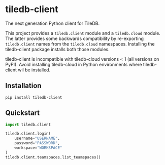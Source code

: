 # tiledb-client

The next generation Python client for TileDB.

This project provides a `tiledb.client` module and a `tiledb.cloud` module. The
latter provides some backwards compatibility by re-exporting `tiledb.client`
names from the `tiledb.cloud` namespaces. Installing the tiledb-client package
installs both those modules.

tiledb-client is incompatible with tiledb-cloud versions < 1 (all versions on
PyPI). Avoid installing tiledb-cloud in Python environments where tiledb-client
wil be installed.

## Installation

`pip install tiledb-client`

## Quickstart

```python
import tiledb.client

tiledb.client.login(
    username="USERNAME",
    password="PASSWORD",
    workspace="WORKSPACE"
)
tiledb.client.teamspaces.list_teamspaces()
```
